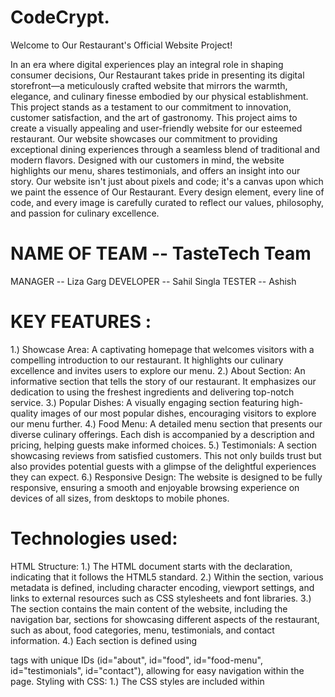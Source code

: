 # CodeCrypt.
Welcome to Our Restaurant's Official Website Project!

In an era where digital experiences play an integral role in shaping consumer decisions, Our Restaurant takes pride in presenting its digital storefront—a meticulously crafted website that mirrors the warmth, elegance, and culinary finesse embodied by our physical establishment. This project stands as a testament to our commitment to innovation, customer satisfaction, and the art of gastronomy.
This project aims to create a visually appealing and user-friendly website for our esteemed restaurant. Our website showcases our commitment to providing exceptional dining experiences through a seamless blend of traditional and modern flavors. Designed with our customers in mind, the website highlights our menu, shares testimonials, and offers an insight into our story.
Our website isn't just about pixels and code; it's a canvas upon which we paint the essence of Our Restaurant. Every design element, every line of code, and every image is carefully curated to reflect our values, philosophy, and passion for culinary excellence.
# NAME OF TEAM -- TasteTech Team
MANAGER -- Liza Garg
DEVELOPER -- Sahil Singla
TESTER -- Ashish
# KEY FEATURES :
1.) Showcase Area: A captivating homepage that welcomes visitors with a compelling introduction to our restaurant. It highlights our culinary excellence and invites users to explore our menu.
2.) About Section: An informative section that tells the story of our restaurant. It emphasizes our dedication to using the freshest ingredients and delivering top-notch service.
3.) Popular Dishes: A visually engaging section featuring high-quality images of our most popular dishes, encouraging visitors to explore our menu further.
4.) Food Menu: A detailed menu section that presents our diverse culinary offerings. Each dish is accompanied by a description and pricing, helping guests make informed choices.
5.) Testimonials: A section showcasing reviews from satisfied customers. This not only builds trust but also provides potential guests with a glimpse of the delightful experiences they can expect.
6.) Responsive Design: The website is designed to be fully responsive, ensuring a smooth and enjoyable browsing experience on devices of all sizes, from desktops to mobile phones.
# Technologies used: 
HTML Structure:
1.) The HTML document starts with the <!DOCTYPE html> declaration, indicating that it follows the HTML5 standard.
2.) Within the <head> section, various metadata is defined, including character encoding, viewport settings, and links to external resources such as CSS stylesheets and font libraries.
3.) The <body> section contains the main content of the website, including the navigation bar, sections for showcasing different aspects of the restaurant, such as about, food categories, menu, testimonials, and contact information.
4.) Each section is defined using <section> tags with unique IDs (id="about", id="food", id="food-menu", id="testimonials", id="contact"), allowing for easy navigation within the page.
Styling with CSS:
1.) The CSS styles are included within <style> tags in the <head> section of the HTML document.
2.) Various CSS rules are defined to style different elements of the website, including fonts, colors, layout, responsiveness, and animations.
3.) The CSS rules are organized into sections corresponding to different parts of the website, such as the navbar, showcase area, about section, food categories, food menu, testimonials, contact form, and footer.
4.) Media queries are used to make the website responsive, adjusting the layout and styling for different screen sizes and devices.
Responsive Design:
1.) Media queries are used to define different CSS styles based on the screen width, ensuring that the website layout adapts well to various devices, including desktops, tablets, and smartphones.
2.) The navbar and menu items are designed to collapse into a hamburger menu on smaller screens, providing better usability for mobile users.
3.) Images and content are scaled and repositioned to fit smaller screens without sacrificing readability or usability.
# Problems Faced:








